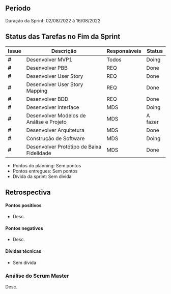 ## Período
Duração da Sprint: 02/08/2022  à 16/08/2022


 ## Status das Tarefas no Fim da Sprint
| Issue | Descrição  | Responsáveis | Status | 
| ------------------- | ------------------- | ------------------- | ------------------- |
| **#**  | Desenvolver MVP1 | Todos  | Doing  |   
| **#**  | Desenvolver PBB | REQ  | Done  |   
| **#**  | Desenvolver User Story | REQ  | Done  |   
| **#**  | Desenvolver User Story Mapping | REQ  | Done  |   
| **#**  | Desenvolver BDD | REQ  | Done  |   
| **#**  | Desenvolver Interface | MDS  | Doing  |   
| **#**  | Desenvolver Modelos de Análise e Projeto | MDS  | A fazer  |   
| **#**  | Desenvolver Arquitetura | MDS  | Done  |   
| **#**  | Construção de Software | MDS  | Doing  |   
| **#**  | Desenvolver Protótipo de Baixa Fidelidade | MDS  | Done  |   

- Pontos do planning: Sem pontos
- Pontos entregues: Sem pontos
- Dívida da sprint: Sem divida

## Retrospectiva
#### Pontos positivos
- Desc.

#### Pontos negativos
- Desc.

#### Dívidas técnicas
- Sem dívida

### Análise do Scrum Master
 Desc.